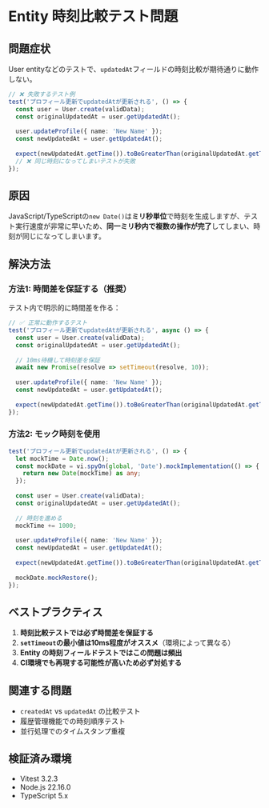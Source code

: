 # Entity 時刻比較テスト問題

## 問題症状

User entityなどのテストで、`updatedAt`フィールドの時刻比較が期待通りに動作しない。

```typescript
// ❌ 失敗するテスト例
test('プロフィール更新でupdatedAtが更新される', () => {
  const user = User.create(validData);
  const originalUpdatedAt = user.getUpdatedAt();
  
  user.updateProfile({ name: 'New Name' });
  const newUpdatedAt = user.getUpdatedAt();
  
  expect(newUpdatedAt.getTime()).toBeGreaterThan(originalUpdatedAt.getTime());
  // ❌ 同じ時刻になってしまいテストが失敗
});
```

## 原因

JavaScript/TypeScriptの`new Date()`は**ミリ秒単位**で時刻を生成しますが、テスト実行速度が非常に早いため、**同一ミリ秒内で複数の操作が完了**してしまい、時刻が同じになってしまいます。

## 解決方法

### 方法1: 時間差を保証する（推奨）

テスト内で明示的に時間差を作る：

```typescript
// ✅ 正常に動作するテスト
test('プロフィール更新でupdatedAtが更新される', async () => {
  const user = User.create(validData);
  const originalUpdatedAt = user.getUpdatedAt();
  
  // 10ms待機して時刻差を保証
  await new Promise(resolve => setTimeout(resolve, 10));
  
  user.updateProfile({ name: 'New Name' });
  const newUpdatedAt = user.getUpdatedAt();
  
  expect(newUpdatedAt.getTime()).toBeGreaterThan(originalUpdatedAt.getTime());
});
```

### 方法2: モック時刻を使用

```typescript
test('プロフィール更新でupdatedAtが更新される', () => {
  let mockTime = Date.now();
  const mockDate = vi.spyOn(global, 'Date').mockImplementation(() => {
    return new Date(mockTime) as any;
  });
  
  const user = User.create(validData);
  const originalUpdatedAt = user.getUpdatedAt();
  
  // 時刻を進める
  mockTime += 1000;
  
  user.updateProfile({ name: 'New Name' });
  const newUpdatedAt = user.getUpdatedAt();
  
  expect(newUpdatedAt.getTime()).toBeGreaterThan(originalUpdatedAt.getTime());
  
  mockDate.mockRestore();
});
```

## ベストプラクティス

1. **時刻比較テストでは必ず時間差を保証する**
2. **`setTimeout`の最小値は10ms程度がオススメ**（環境によって異なる）
3. **Entity の時刻フィールドテストではこの問題は頻出**
4. **CI環境でも再現する可能性が高いため必ず対処する**

## 関連する問題

- `createdAt` vs `updatedAt` の比較テスト
- 履歴管理機能での時刻順序テスト
- 並行処理でのタイムスタンプ重複

## 検証済み環境

- Vitest 3.2.3
- Node.js 22.16.0
- TypeScript 5.x
